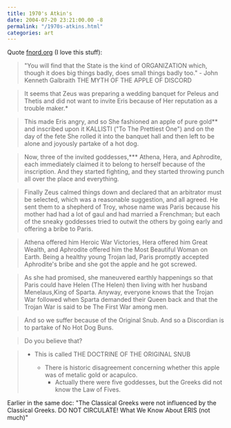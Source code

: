 ```yaml
---
title: 1970's Atkin's
date: 2004-07-20 23:21:00.00 -8
permalink: "/1970s-atkins.html"
categories: art
---
```

Quote [fnord.org](http://www.fnord.org/html/principia.html) (I love this stuff):

> "You will find that the State is the kind of ORGANIZATION which, though it does big things badly, does small things badly too." - John Kenneth Galbraith THE MYTH OF THE APPLE OF DISCORD

> It seems that Zeus was preparing a wedding banquet for Peleus and Thetis and did not want to invite Eris because of Her reputation as a trouble maker.*

> This made Eris angry, and so She fashioned an apple of pure gold** and inscribed upon it KALLISTI ("To The Prettiest One") and on the day of the fete She rolled it into the banquet hall and then left to be alone and joyously partake of a hot dog.

> Now, three of the invited goddesses,*** Athena, Hera, and Aphrodite, each immediately claimed it to belong to herself because of the inscription. And they started fighting, and they started throwing punch all over the place and everything.

> Finally Zeus calmed things down and declared that an arbitrator must be selected, which was a reasonable suggestion, and all agreed. He sent them to a shepherd of Troy, whose name was Paris because his mother had had a lot of gaul and had married a Frenchman; but each of the sneaky goddesses tried to outwit the others by going early and offering a bribe to Paris.

> Athena offered him Heroic War Victories, Hera offered him Great Wealth, and Aphrodite offered him the Most Beautiful Woman on Earth. Being a healthy young Trojan lad, Paris promptly accepted Aphrodite's bribe and she got the apple and he got screwed.

> As she had promised, she maneuvered earthly happenings so that Paris could have Helen (The Helen) then living with her husband Menelaus,King of Sparta. Anyway, everyone knows that the Trojan War followed when Sparta demanded their Queen back and that the Trojan War is said to be The First War among men.

> And so we suffer because of the Original Snub. And so a Discordian is to partake of No Hot Dog Buns.

> Do you believe that?

> * This is called THE DOCTRINE OF THE ORIGINAL SNUB
>
>   * There is historic disagreement concerning whether this apple was of metalic gold or acapulco.
>     * Actually there were five goddesses, but the Greeks did not know the Law of Fives.


Earlier in the same doc: "The Classical Greeks were not influenced by the Classical Greeks. DO NOT CIRCULATE! What We Know About ERIS (not much)"
